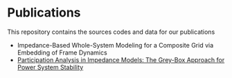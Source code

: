 # Publications 

This repository contains the sources codes and data for our publications 

* Impedance-Based Whole-System Modeling for a Composite Grid via Embedding of Frame Dynamics
* [Participation Analysis in Impedance Models: The Grey-Box Approach for Power System Stability](https://github.com/Future-Power-Networks/Publications/tree/main/GreyBoxApproach) 
